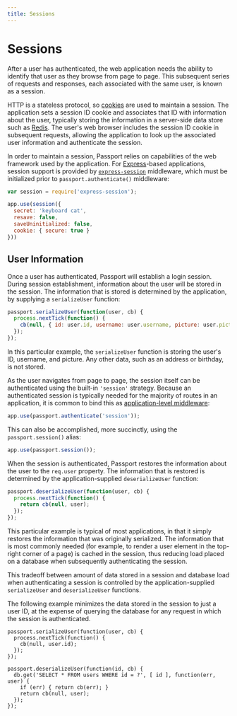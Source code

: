 ```yaml
---
title: Sessions
---
```


# Sessions

After a user has authenticated, the web application needs the ability to
identify that user as they browse from page to page.  This subsequent series of
requests and responses, each associated with the same user, is known as a
session.

HTTP is a stateless protocol, so [cookies](https://en.wikipedia.org/wiki/HTTP_cookie)
are used to maintain a session.  The application sets a session ID cookie and
associates that ID with information about the user, typically storing the
information in a server-side data store such as [Redis](https://redis.io/).  The
user's web browser includes the session ID cookie in subsequent requests,
allowing the application to look up the associated user information and
authenticate the session.

In order to maintain a session, Passport relies on capabilities of the web
framework used by the application.  For [Express](https://expressjs.com/)-based
applications, session support is provided by [`express-session`](https://github.com/expressjs/session)
middleware, which must be initialized prior to `passport.authenticate()`
middleware:

```javascript
var session = require('express-session');

app.use(session({
  secret: 'keyboard cat',
  resave: false,
  saveUninitialized: false,
  cookie: { secure: true }
}))
```

## User Information

Once a user has authenticated, Passport will establish a login session.  During
session establishment, information about the user will be stored in the session.
The information that is stored is determined by the application, by supplying a
`serializeUser` function:

```javascript
passport.serializeUser(function(user, cb) {
  process.nextTick(function() {
    cb(null, { id: user.id, username: user.username, picture: user.picture });
  });
});
```

In this particular example, the `serializeUser` function is storing the user's
ID, username, and picture.  Any other data, such as an address or birthday,
is not stored.

As the user navigates from page to page, the session itself can be authenticated
using the built-in `'session'` strategy.  Because an authenticated session is
typically needed for the majority of routes in an application, it is common to
bind this as [application-level middleware](https://expressjs.com/en/guide/using-middleware.html#middleware.application):

```javascript
app.use(passport.authenticate('session'));
```

This can also be accomplished, more succinctly, using the `passport.session()`
alias:

```javascript
app.use(passport.session());
```

When the session is authenticated, Passport restores the information about the
user to the `req.user` property.  The information that is restored is determined
by the application-supplied `deserializeUser` function:

```javascript
passport.deserializeUser(function(user, cb) {
  process.nextTick(function() {
    return cb(null, user);
  });
});
```

This particular example is typical of most applications, in that it simply
restores the information that was originally serialized.  The information that
is most commonly needed (for example, to render a user element in the top-right
corner of a page) is cached in the session, thus reducing load placed on a
database when subsequently authenticating the session.

This tradeoff between amount of data stored in a session and database load when
authenticating a session is controlled by the application-supplied
`serializeUser` and `deserializeUser` functions.

The following example minimizes the data stored in the session to just a user
ID, at the expense of querying the database for any request in which the session
is authenticated.

```
passport.serializeUser(function(user, cb) {
  process.nextTick(function() {
    cb(null, user.id);
  });
});

passport.deserializeUser(function(id, cb) {
  db.get('SELECT * FROM users WHERE id = ?', [ id ], function(err, user) {
    if (err) { return cb(err); }
    return cb(null, user);
  });
});
```
